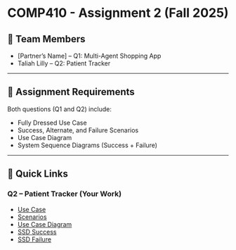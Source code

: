 # COMP410 - Assignment 2 (Fall 2025)

## 👥 Team Members
- [Partner’s Name] – Q1: Multi-Agent Shopping App
- Taliah Lilly – Q2: Patient Tracker   

---

## 📑 Assignment Requirements
Both questions (Q1 and Q2) include:
- Fully Dressed Use Case
- Success, Alternate, and Failure Scenarios
- Use Case Diagram
- System Sequence Diagrams (Success + Failure)

---

## 🔗 Quick Links

### Q2 – Patient Tracker (Your Work)
- [Use Case](Q2-Patient-Tracker/docs/UseCase.md)  
- [Scenarios](Q2-Patient-Tracker/docs/Scenarios.md)  
- [Use Case Diagram](Q2-Patient-Tracker/docs/UseCaseDiagram.png)  
- [SSD Success](Q2-Patient-Tracker/docs/SSD_Success.png)  
- [SSD Failure](Q2-Patient-Tracker/docs/SSD_Failure.png)  
